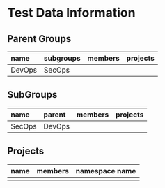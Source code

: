 # Test Data Information

## Parent Groups

| name   | subgroups | members | projects |
| :---   | :-------- | :------ | :------- |
| DevOps | SecOps    |         |          |

## SubGroups

| name   | parent | members | projects |
| :---   | :----- | :------ | :------- |
| SecOps | DevOps |         |          |

## Projects

| name | members | namespace name |
| :--- | :------ | :------------- |
|      |         |                |

